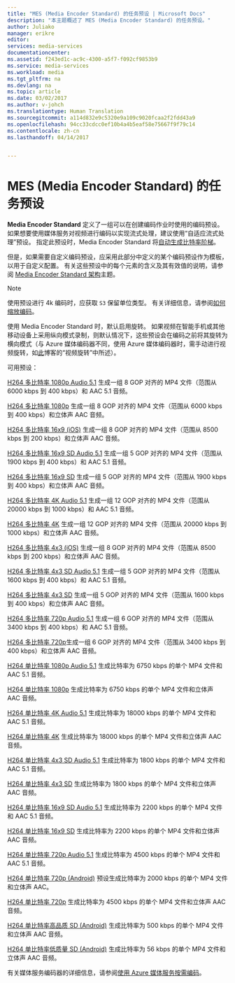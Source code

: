 ```yaml
---
title: "MES (Media Encoder Standard) 的任务预设 | Microsoft Docs"
description: "本主题概述了 MES (Media Encoder Standard) 的任务预设。"
author: Juliako
manager: erikre
editor: 
services: media-services
documentationcenter: 
ms.assetid: f243ed1c-ac9c-4300-a5f7-f092cf9853b9
ms.service: media-services
ms.workload: media
ms.tgt_pltfrm: na
ms.devlang: na
ms.topic: article
ms.date: 03/02/2017
ms.author: v-johch
ms.translationtype: Human Translation
ms.sourcegitcommit: a114d832e9c5320e9a109c9020fcaa2f2fdd43a9
ms.openlocfilehash: 94cc33cdcc0ef10b4a4b5eaf58e75667f9f79c14
ms.contentlocale: zh-cn
ms.lasthandoff: 04/14/2017


---
```


# <a name="task-presets-for-mes-media-encoder-standard"></a>MES (Media Encoder Standard) 的任务预设

**Media Encoder Standard** 定义了一组可以在创建编码作业时使用的编码预设。 如果想要使用媒体服务对视频进行编码以实现流式处理，建议使用“自适应流式处理”预设。 指定此预设时，Media Encoder Standard 将[自动生成比特率阶梯](media-services-autogen-bitrate-ladder-with-mes.md)。 

但是，如果需要自定义编码预设，应采用此部分中定义的某个编码预设作为模板，以用于自定义配置。 有关这些预设中的每个元素的含义及其有效值的说明，请参阅 [Media Encoder Standard 架构](media-services-mes-schema.md)主题。  
  
> [!NOTE]
>  使用预设进行 4k 编码时，应获取 `S3` 保留单位类型。 有关详细信息，请参阅[如何缩放编码](media-services-scale-media-processing-overview.md)。  
  
使用 Media Encoder Standard 时，默认启用旋转。 如果视频在智能手机或其他移动设备上采用纵向模式录制，则默认情况下，这些预设会在编码之前将其旋转为横向模式（与 Azure 媒体编码器不同，使用 Azure 媒体编码器时，需手动进行视频旋转，如[此](http://azure.microsoft.com/blog/2014/08/21/advanced-encoding-features-in-azure-media-encoder/)博客的“视频旋转”中所述）。  
  
可用预设：  
  
 [H264 多比特率 1080p Audio 5.1](media-services-mes-preset-H264-Multiple-Bitrate-1080p-Audio-5.1.md) 生成一组 8 GOP 对齐的 MP4 文件（范围从 6000 kbps 到 400 kbps）和 AAC 5.1 音频。  
  
 [H264 多比特率 1080p](media-services-mes-preset-H264-Multiple-Bitrate-1080p.md) 生成一组 8 GOP 对齐的 MP4 文件（范围从 6000 kbps 到 400 kbps）和立体声 AAC 音频。  
  
 [H264 多比特率 16x9 (iOS)](media-services-mes-preset-H264-Multiple-Bitrate-16x9-for-iOS.md) 生成一组 8 GOP 对齐的 MP4 文件（范围从 8500 kbps 到 200 kbps）和立体声 AAC 音频。  
  
 [H264 多比特率 16x9 SD Audio 5.1](media-services-mes-preset-H264-Multiple-Bitrate-16x9-SD-Audio-5.1.md) 生成一组 5 GOP 对齐的 MP4 文件（范围从 1900 kbps 到 400 kbps）和 AAC 5.1 音频。  
  
 [H264 多比特率 16x9 SD](media-services-mes-preset-H264-Multiple-Bitrate-16x9-SD.md) 生成一组 5 GOP 对齐的 MP4 文件（范围从 1900 kbps 到 400 kbps）和立体声 AAC 音频。  
  
 [H264 多比特率 4K Audio 5.1](media-services-mes-preset-H264-Multiple-Bitrate-4K-Audio-5.1.md) 生成一组 12 GOP 对齐的 MP4 文件（范围从 20000 kbps 到 1000 kbps）和 AAC 5.1 音频。  
  
 [H264 多比特率 4K](media-services-mes-preset-H264-Multiple-Bitrate-4K.md) 生成一组 12 GOP 对齐的 MP4 文件（范围从 20000 kbps 到 1000 kbps）和立体声 AAC 音频。  
  
 [H264 多比特率 4x3 (iOS)](media-services-mes-preset-H264-Multiple-Bitrate-4x3-for-iOS.md) 生成一组 8 GOP 对齐的 MP4 文件（范围从 8500 kbps 到 200 kbps）和立体声 AAC 音频。  
  
 [H264 多比特率 4x3 SD Audio 5.1](media-services-mes-preset-H264-Multiple-Bitrate-4x3-SD-Audio-5.1.md) 生成一组 5 GOP 对齐的 MP4 文件（范围从 1600 kbps 到 400 kbps）和 AAC 5.1 音频。  
  
 [H264 多比特率 4x3 SD](media-services-mes-preset-H264-Multiple-Bitrate-4x3-SD.md) 生成一组 5 GOP 对齐的 MP4 文件（范围从 1600 kbps 到 400 kbps）和立体声 AAC 音频。  
  
 [H264 多比特率 720p Audio 5.1](media-services-mes-preset-H264-Multiple-Bitrate-720p-Audio-5.1.md) 生成一组 6 GOP 对齐的 MP4 文件（范围从 3400 kbps 到 400 kbps）和 AAC 5.1 音频。  
  
 [H264 多比特率 720p](media-services-mes-preset-H264-Multiple-Bitrate-720p.md)生成一组 6 GOP 对齐的 MP4 文件（范围从 3400 kbps 到 400 kbps）和立体声 AAC 音频。  
  
 [H264 单比特率 1080p Audio 5.1](media-services-mes-preset-H264-Single-Bitrate-1080p-Audio-5.1.md) 生成比特率为 6750 kbps 的单个 MP4 文件和 AAC 5.1 音频。  
  
 [H264 单比特率 1080p](media-services-mes-preset-H264-Single-Bitrate-1080p.md) 生成比特率为 6750 kbps 的单个 MP4 文件和立体声 AAC 音频。  
  
 [H264 单比特率 4K Audio 5.1](media-services-mes-preset-H264-Single-Bitrate-4K-Audio-5.1.md) 生成比特率为 18000 kbps 的单个 MP4 文件和 AAC 5.1 音频。  
  
 [H264 单比特率 4K](media-services-mes-preset-H264-Single-Bitrate-4K.md) 生成比特率为 18000 kbps 的单个 MP4 文件和立体声 AAC 音频。  
  
 [H264 单比特率 4x3 SD Audio 5.1](media-services-mes-preset-H264-Single-Bitrate-4x3-SD-Audio-5.1.md) 生成比特率为 1800 kbps 的单个 MP4 文件和 AAC 5.1 音频。  
  
 [H264 单比特率 4x3 SD](media-services-mes-preset-H264-Single-Bitrate-4x3-SD.md) 生成比特率为 1800 kbps 的单个 MP4 文件和立体声 AAC 音频。  
  
 [H264 单比特率 16x9 SD Audio 5.1](media-services-mes-preset-H264-Single-Bitrate-16x9-SD-Audio-5.1.md) 生成比特率为 2200 kbps 的单个 MP4 文件和 AAC 5.1 音频。  
  
 [H264 单比特率 16x9 SD](media-services-mes-preset-H264-Single-Bitrate-16x9-SD.md) 生成比特率为 2200 kbps 的单个 MP4 文件和立体声 AAC 音频。  
  
 [H264 单比特率 720p Audio 5.1](media-services-mes-preset-H264-Single-Bitrate-720p-Audio-5.1.md) 生成比特率为 4500 kbps 的单个 MP4 文件和 AAC 5.1 音频。  
  
 [H264 单比特率 720p (Android)](media-services-mes-preset-H264-Single-Bitrate-720p-for-Android.md) 预设生成比特率为 2000 kbps 的单个 MP4 文件和立体声 AAC。  
  
 [H264 单比特率 720p](media-services-mes-preset-H264-Single-Bitrate-720p.md) 生成比特率为 4500 kbps 的单个 MP4 文件和立体声 AAC 音频。  
  
 [H264 单比特率高品质 SD (Android)](media-services-mes-preset-H264-Single-Bitrate-High-Quality-SD-for-Android.md) 生成比特率为 500 kbps 的单个 MP4 文件和立体声 AAC 音频。  
  
 [H264 单比特率低质量 SD (Android)](media-services-mes-preset-H264-Single-Bitrate-Low-Quality-SD-for-Android.md) 生成比特率为 56 kbps 的单个 MP4 文件和立体声 AAC 音频。  
  
 有关媒体服务编码器的详细信息，请参阅[使用 Azure 媒体服务按需编码](media-services-encode-asset.md)。
